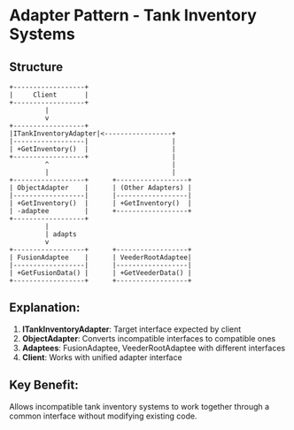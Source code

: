 # Adapter Pattern - Tank Inventory Systems

## Structure
```
+------------------+
|     Client       |
+------------------+
         |
         v
+------------------+
|ITankInventoryAdapter|<-----------------+
|------------------|                     |
| +GetInventory()  |                     |
+------------------+                     |
         ^                               |
         |                               |
+------------------+      +------------------+
| ObjectAdapter    |      | (Other Adapters) |
|------------------|      |------------------|
| +GetInventory()  |      | +GetInventory()  |
| -adaptee         |      +------------------+
+------------------+
         |
         | adapts
         v
+------------------+      +------------------+
| FusionAdaptee    |      | VeederRootAdaptee|
|------------------|      |------------------|
| +GetFusionData() |      | +GetVeederData() |
+------------------+      +------------------+
```

## Explanation:
1. **ITankInventoryAdapter**: Target interface expected by client
2. **ObjectAdapter**: Converts incompatible interfaces to compatible ones
3. **Adaptees**: FusionAdaptee, VeederRootAdaptee with different interfaces
4. **Client**: Works with unified adapter interface

## Key Benefit:
Allows incompatible tank inventory systems to work together through a common interface without modifying existing code.